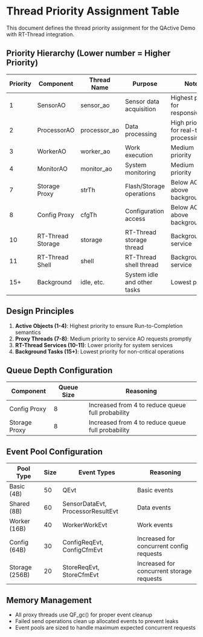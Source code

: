 # Thread Priority Assignment Table

This document defines the thread priority assignment for the QActive Demo with RT-Thread integration.

## Priority Hierarchy (Lower number = Higher Priority)

| Priority | Component | Thread Name | Purpose | Notes |
|----------|-----------|-------------|---------|-------|
| 1 | SensorAO | sensor_ao | Sensor data acquisition | Highest priority for responsiveness |
| 2 | ProcessorAO | processor_ao | Data processing | High priority for real-time processing |
| 3 | WorkerAO | worker_ao | Work execution | Medium priority |
| 4 | MonitorAO | monitor_ao | System monitoring | Medium priority |
| 7 | Storage Proxy | strTh | Flash/Storage operations | Below AOs, above background |
| 8 | Config Proxy | cfgTh | Configuration access | Below AOs, above background |
| 10 | RT-Thread Storage | storage | RT-Thread storage thread | Background service |
| 11 | RT-Thread Shell | shell | RT-Thread shell thread | Background service |
| 15+ | Background | idle, etc. | System idle and other tasks | Lowest priority |

## Design Principles

1. **Active Objects (1-4)**: Highest priority to ensure Run-to-Completion semantics
2. **Proxy Threads (7-8)**: Medium priority to service AO requests promptly
3. **RT-Thread Services (10-11)**: Lower priority for system services
4. **Background Tasks (15+)**: Lowest priority for non-critical operations

## Queue Depth Configuration

| Component | Queue Size | Reasoning |
|-----------|------------|-----------|
| Config Proxy | 8 | Increased from 4 to reduce queue full probability |
| Storage Proxy | 8 | Increased from 4 to reduce queue full probability |

## Event Pool Configuration

| Pool Type | Size | Event Types | Reasoning |
|-----------|------|-------------|-----------|
| Basic (4B) | 50 | QEvt | Basic events |
| Shared (8B) | 60 | SensorDataEvt, ProcessorResultEvt | Data events |
| Worker (16B) | 40 | WorkerWorkEvt | Work events |
| Config (64B) | 30 | ConfigReqEvt, ConfigCfmEvt | Increased for concurrent config requests |
| Storage (256B) | 20 | StoreReqEvt, StoreCfmEvt | Increased for concurrent storage requests |

## Memory Management

- All proxy threads use QF_gc() for proper event cleanup
- Failed send operations clean up allocated events to prevent leaks
- Event pools are sized to handle maximum expected concurrent requests
